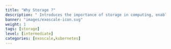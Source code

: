```yaml
---
title: "Why Storage ?"
description: " Introduces the importance of storage in computing, enabling persistent data retention, accessibility, and performance for applications."
banner: "images/exoscale-icon.svg"
weight: 1
tags: [storage]
level: [intermediate]
categories: [exoscale,kubernetes]
---
```

